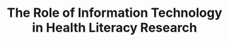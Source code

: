 ---
name: "The Role Of Information Technology In"
title: "The Role of Information Technology in Health Literacy Research"
project: null
event: "Journal of Health Communication, v. 17, Supplement 3, pp 23-29"
authors:
- name: "Bickmore, T.."
- name: "Orlow, M.."
year: 2012
resources: null
external_url: null
draft: false
---